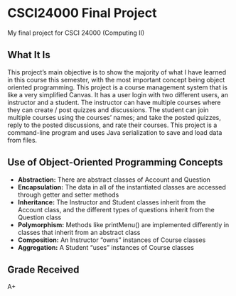 # CSCI24000 Final Project
My final project for CSCI 24000 (Computing II)

## What It Is
This project’s main objective is to show the majority of what I have learned in this course
this semester, with the most important concept being object oriented programming. This
project is a course management system that is like a very simplified Canvas. It has a
user login with two different users, an instructor and a student. The instructor can have
multiple courses where they can create / post quizzes and discussions. The student can join
multiple courses using the courses’ names; and take the posted quizzes, reply to the
posted discussions, and rate their courses. This project is a command-line program and
uses Java serialization to save and load data from files.

## Use of Object-Oriented Programming Concepts
* **Abstraction:** There are abstract classes of Account and Question
* **Encapsulation:** The data in all of the instantiated classes are accessed through getter and setter methods
* **Inheritance:** The Instructor and Student classes inherit from the Account class, and the different types of questions inherit from the Question class
* **Polymorphism:** Methods like printMenu() are implemented differently in classes that inherit from an abstract class
* **Composition:** An Instructor “owns” instances of Course classes
* **Aggregation:** A Student “uses” instances of Course classes

## Grade Received
A+
